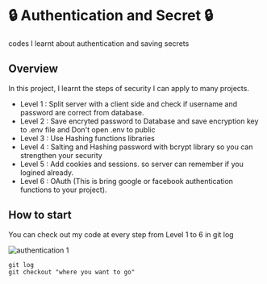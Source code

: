 # :lock: Authentication and Secret :lock:
codes I learnt about authentication and saving secrets

## Overview

In this project, I learnt the steps of security I can apply to many projects.

- Level 1 : Split server with a client side and check if username and password are correct from database.
- Level 2 : Save encryted password to Database and save encryption key to .env file and Don't open .env to public
- Level 3 : Use Hashing functions libraries
- Level 4 : Salting and Hashing password with bcrypt library so you can strengthen your security
- Level 5 : Add cookies and sessions. so server can remember if you logined already.
- Level 6 : OAuth (This is bring google or facebook authentication functions to your project).


## How to start

You can check out my code at every step from Level 1 to 6 in git log

![authentication 1](https://user-images.githubusercontent.com/72008909/207600750-b929e6a5-a370-49ee-ad31-bb2662efbb1b.png)

```
git log
git checkout "where you want to go"
```
